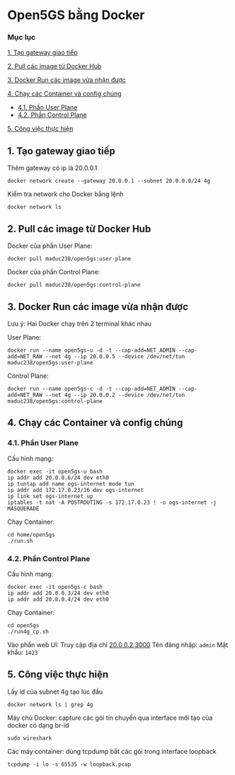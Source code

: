 # Open5GS bằng Docker

### Mục lục

[1. Tạo gateway giao tiếp](#nung)

[2. Pull các image từ Docker Hub](#slong)

[3. Docker Run các image vừa nhận được](#slam)

[4. Chạy các Container và config chúng](#sli)
- [4.1. Phần User Plane](#slinung)
- [4.2. Phần Control Plane](#slislong)

[5. Công việc thực hiện](#ha)

<a name="nung"></a>
## 1. Tạo gateway giao tiếp
Thêm gateway có ip là 20.0.0.1
```
docker network create --gateway 20.0.0.1 --subnet 20.0.0.0/24 4g
```
Kiểm tra network cho Docker bằng lệnh
```
docker network ls
```

<a name="slong"></a>
## 2. Pull các image từ Docker Hub
Docker của phần User Plane:
```
docker pull maduc238/open5gs:user-plane
```
Docker của phần Control Plane:
```
docker pull maduc238/open5gs:control-plane 
```

<a name="slam"></a>
## 3. Docker Run các image vừa nhận được
Lưu ý: Hai Docker chạy trên 2 terminal khác nhau

User Plane:
```
docker run --name open5gs-u -d -t --cap-add=NET_ADMIN --cap-add=NET_RAW --net 4g --ip 20.0.0.5 --device /dev/net/tun maduc238/open5gs:user-plane
```
Control Plane:
```
docker run --name open5gs-c -d -t --cap-add=NET_ADMIN --cap-add=NET_RAW --net 4g --ip 20.0.0.2 --device /dev/net/tun maduc238/open5gs:control-plane
```

<a name="sli"></a>
## 4. Chạy các Container và config chúng
<a name="slinung"></a>
### 4.1. Phần User Plane
Cấu hình mạng:
```
docker exec -it open5gs-u bash 
ip addr add 20.0.0.6/24 dev eth0 
ip tuntap add name ogs-internet mode tun  
ip addr add 172.17.0.23/16 dev ogs-internet  
ip link set ogs-internet up  
iptables -t nat -A POSTROUTING -s 172.17.0.23 ! -o ogs-internet -j MASQUERADE 
```
Chạy Container:
```
cd home/open5gs 
./run.sh 
```
<a name="slislong"></a>
### 4.2. Phần Control Plane
Cấu hình mạng:
```
docker exec -it open5gs-c bash 
ip addr add 20.0.0.3/24 dev eth0 
ip addr add 20.0.0.4/24 dev eth0 
```
Chạy Container:
```
cd open5gs
./run4g_cp.sh
```
Vào phần web UI:
Truy cập địa chỉ [20.0.0.2:3000](http://20.0.0.2:3000)
Tên đăng nhập: `admin`
Mật khẩu: `1423`

<a name="ha"></a>
## 5. Công việc thực hiện
Lấy id của subnet 4g tạo lúc đầu
```
docker network ls | grep 4g
```
Máy chủ Docker: capture các gói tin chuyển qua interface mới tạo của docker có dạng br-id
```
sudo wireshark
```
Các máy container: dùng tcpdump bắt các gói trong interface loopback
```
tcpdump -i lo -s 65535 -w loopback.pcap
```
